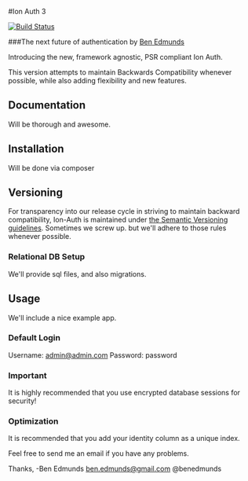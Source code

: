 #Ion Auth 3

[![Build Status](https://travis-ci.org/benedmunds/PHP-Ion-Auth.svg)](https://travis-ci.org/benedmunds/PHP-Ion-Auth)

###The next future of authentication
by [Ben Edmunds](http://benedmunds.com)

Introducing the new, framework agnostic, PSR compliant Ion Auth.

This version attempts to maintain Backwards Compatibility whenever possible, while also adding flexibility and new features.

## Documentation
Will be thorough and awesome.

## Installation
Will be done via composer

## Versioning
For transparency into our release cycle in striving to maintain backward compatibility, Ion-Auth is
maintained under [the Semantic Versioning guidelines](http://www.semver.org). Sometimes we screw up. but we'll adhere to
those rules whenever possible.

### Relational DB Setup
We'll provide sql files, and also migrations.

## Usage
We'll include a nice example app.

### Default Login
Username: admin@admin.com
Password: password


### Important
It is highly recommended that you use encrypted database sessions for security!


### Optimization
It is recommended that you add your identity column as a unique index.


Feel free to send me an email if you have any problems.


Thanks,
-Ben Edmunds
 ben.edmunds@gmail.com
 @benedmunds
